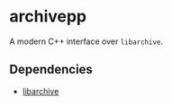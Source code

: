 # archivepp

A modern C++ interface over `libarchive`.

## Dependencies

* [libarchive](https://github.com/libarchive/libarchive)